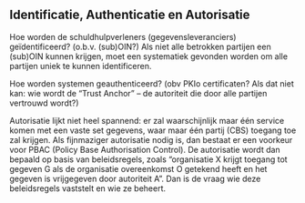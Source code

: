 ## Identificatie, Authenticatie en Autorisatie

Hoe worden de schuldhulpverleners (gegevensleveranciers) geïdentificeerd? (o.b.v. (sub)OIN?) Als niet alle betrokken partijen een (sub)OIN kunnen krijgen, moet een systematiek gevonden worden om alle partijen uniek te kunnen identificeren. 

Hoe worden systemen geauthenticeerd? (obv PKIo certificaten? Als dat niet kan: wie wordt de “Trust Anchor” – de autoriteit die door alle partijen vertrouwd wordt?) 

Autorisatie lijkt niet heel spannend: er zal waarschijnlijk maar één service komen met een vaste set gegevens, waar maar één partij (CBS) toegang toe zal krijgen. Als fijnmaziger autorisatie nodig is, dan bestaat er een voorkeur voor PBAC (Policy Base Authorisation Control). De autorisatie wordt dan bepaald op basis van beleidsregels, zoals “organisatie X krijgt toegang tot gegeven G als de organisatie overeenkomst O getekend heeft en het gegeven is vrijgegeven door autoriteit A”. Dan is de vraag wie deze beleidsregels vaststelt en wie ze beheert. 
